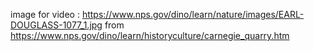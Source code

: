 image for video : https://www.nps.gov/dino/learn/nature/images/EARL-DOUGLASS-1077_1.jpg from https://www.nps.gov/dino/learn/historyculture/carnegie_quarry.htm
